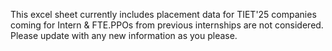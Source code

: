 This excel sheet currently includes placement data for TIET'25 companies coming for Intern & FTE.PPOs from previous internships are not considered. Please update with any new information as you please.
